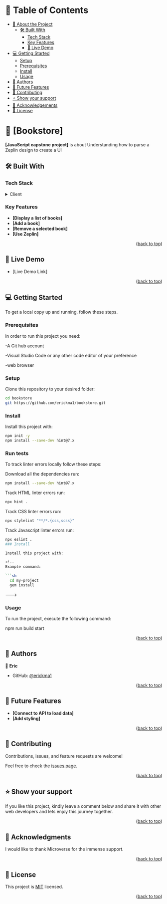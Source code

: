 
<!-- TABLE OF CONTENTS -->

# 📗 Table of Contents

- [📖 About the Project](#about-project)
  - [🛠 Built With](#built-with)
    - [Tech Stack](#tech-stack)
    - [Key Features](#key-features)
    - [🚀 Live Demo](#live-demo)
- [💻 Getting Started](#getting-started)
  - [Setup](#setup)
  - [Prerequisites](#prerequisites)
  - [Install](#install)
  - [Usage](#usage)
- [👥 Authors](#authors)
- [🔭 Future Features](#future-features)
- [🤝 Contributing](#contributing)
- [⭐️ Show your support](#support)
- [🙏 Acknowledgements](#acknowledgements)
- [📝 License](#license)

<!-- PROJECT DESCRIPTION -->

# 📖 [Bookstore] <a name="about-project"></a>

**[JavaScript capstone project]** is about Understanding how to parse a Zeplin design to create a UI

## 🛠 Built With <a name="built-with"></a>


### Tech Stack <a name="tech-stack"></a>

<details>
  <summary>Client</summary>
  <ul>
     <li><a href="https://en.wikipedia.org/wiki/HTML">HTML</a></li>
    <li><a href="https://en.wikipedia.org/wiki/CSS">CSS</a></li>
    <li><a href="https://en.wikipedia.org/wiki/Javascript">Javascript</a></li>
    <li><a href="https://react.dev/">React</a></li>
  </ul>
</details>

<!-- Features -->

### Key Features <a name="key-features"></a>

- **[Display a list of books]**
- **[Add a book]**
- **[Remove a selected book]**
- **[Use Zeplin]**

<p align="right">(<a href="#readme-top">back to top</a>)</p>


## 🚀 Live Demo <a name="live-demo"></a>


- [Live Demo Link]

<p align="right">(<a href="#readme-top">back to top</a>)</p>

<!-- GETTING STARTED -->

## 💻 Getting Started <a name="getting-started"></a>

To get a local copy up and running, follow these steps.

### Prerequisites

In order to run this project you need:

-A Git hub account

-Visual Studio Code or any other code editor of your preference

-web browser

### Setup

Clone this repository to your desired folder:

```sh
cd bookstore
git https://github.com/erickma1/bookstore.git
```

### Install
Install this project with:

```sh
npm init -y
npm install --save-dev hint@7.x
```

### Run tests
To track linter errors locally follow these steps:

Download all the dependencies run:
```sh
npm install --save-dev hint@7.x
```

Track HTML linter errors run:
```sh
npx hint .
```

Track CSS linter errors run:
```sh
npx stylelint "**/*.{css,scss}"
```
Track Javascript linter errors run:
```sh
npx eslint .
### Install

Install this project with:

<!--
Example command:

```sh
  cd my-project
  gem install
```
--->

### Usage

To run the project, execute the following command:

npm run build start

<p align="right">(<a href="#readme-top">back to top</a>)</p>

<!-- AUTHORS -->

## 👥 Authors <a name="authors"></a>

👤 **Eric**

- GitHub: [@erickma1](https://github.com/erickma1)

<p align="right">(<a href="#readme-top">back to top</a>)</p>

<!-- FUTURE FEATURES -->

## 🔭 Future Features <a name="future-features"></a>

- **[Connect to API to load data]**
- **[Add styling]**


<p align="right">(<a href="#readme-top">back to top</a>)</p>

<!-- CONTRIBUTING -->

## 🤝 Contributing <a name="contributing"></a>

Contributions, issues, and feature requests are welcome!

Feel free to check the [issues page](../../issues/).

<p align="right">(<a href="#readme-top">back to top</a>)</p>

<!-- SUPPORT -->

## ⭐️ Show your support <a name="support"></a>

If you like this project, kindly leave a comment below and share it with other web developers and lets enjoy this journey together.

<p align="right">(<a href="#readme-top">back to top</a>)</p>

<!-- ACKNOWLEDGEMENTS -->

## 🙏 Acknowledgments <a name="acknowledgements"></a>

I would like to thank Microverse for the immense support.

<p align="right">(<a href="#readme-top">back to top</a>)</p>

  <!-- LICENSE -->

## 📝 License <a name="license"></a>

This project is [MIT](https://github.com/erickma1/bookstore/blob/initialize_project/LICENSE) licensed.

<p align="right">(<a href="#readme-top">back to top</a>)</p>

